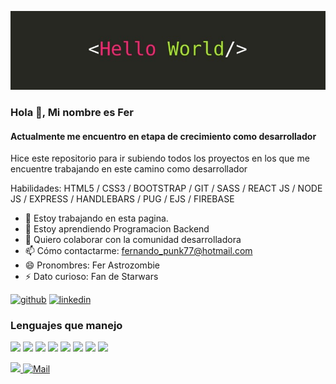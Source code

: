 ![](https://github.com/FerAstrozombie/FerAstrozombie/blob/main/1618362234155.jpg)

### Hola 👋, Mi nombre es Fer
#### Actualmente me encuentro en etapa de crecimiento como desarrollador
Hice este repositorio para ir subiendo todos los proyectos en los que me encuentre trabajando en este camino como desarrollador


Habilidades: HTML5 / CSS3 / BOOTSTRAP / GIT / SASS / REACT JS / NODE JS / EXPRESS / HANDLEBARS / PUG / EJS / FIREBASE

- 🔭 Estoy trabajando en esta pagina. 
- 🌱 Estoy aprendiendo Programacion Backend 
- 👯 Quiero colaborar con la comunidad desarrolladora 
- 📫 Cómo contactarme: fernando_punk77@hotmail.com 
- 😄 Pronombres: Fer Astrozombie 
- ⚡ Dato curioso: Fan de Starwars 


[<img src='https://cdn.jsdelivr.net/npm/simple-icons@3.0.1/icons/github.svg' alt='github' height='40'>](https://github.com//FerAstrozombie)  [<img src='https://cdn.jsdelivr.net/npm/simple-icons@3.0.1/icons/linkedin.svg' alt='linkedin' height='40'>](https://www.linkedin.com/in//fernando-lair//)

### Lenguajes que manejo  

<p>
  <img src="https://cdn.jsdelivr.net/gh/devicons/devicon/icons/html5/html5-original.svg"  height="50"/>
  <img src="https://cdn.jsdelivr.net/gh/devicons/devicon/icons/css3/css3-original.svg" height="50"/>
  <img src="https://cdn.jsdelivr.net/gh/devicons/devicon/icons/sass/sass-original.svg" height="50"/>
  <img src="https://cdn.jsdelivr.net/gh/devicons/devicon/icons/nodejs/nodejs-original.svg" height="50"/>
  <img src="https://cdn.jsdelivr.net/gh/devicons/devicon/icons/github/github-original.svg" height="50"/>
  <img src="https://cdn.jsdelivr.net/gh/devicons/devicon/icons/git/git-original.svg" height="50"/>
  <img src="https://cdn.jsdelivr.net/gh/devicons/devicon/icons/javascript/javascript-original.svg" height="50"/>
  <img src="https://cdn.jsdelivr.net/npm/devicons@1.8.0/!SVG/react.svg" heigth="50"/>
</p>


<p>
  <a href="https://www.linkedin.com/in/fernando-lair/" target="_blank">
    <img src="https://cdn.jsdelivr.net/gh/devicons/devicon/icons/linkedin/linkedin-original.svg" height="50"/>
  </a>
  <a href="mailto:fernando_punk77.cc@hotmail.com" target="_blank">
    <img alt="Mail" src="https://img.shields.io/badge/-Email-D14836?style=for-the-badge&logo=gmail&logoColor=white" />
  </a>
</p?
